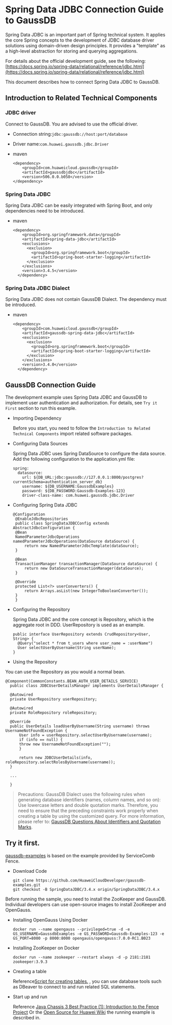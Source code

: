 # Spring Data JDBC Connection Guide to GaussDB

Spring Data JDBC is an important part of Spring technical system. It applies the core Spring concepts to the development of JDBC database driver solutions using domain-driven design principles. It provides a "template" as a high-level abstraction for storing and querying aggregations.

For details about the official development guide, see the following: [https://docs.spring.io/spring-data/relational/reference/jdbc.html](https://docs.spring.io/spring-data/relational/reference/jdbc.html)

This document describes how to connect Spring Data JDBC to GaussDB.

## Introduction to Related Technical Components

### JDBC driver 

Connect to GaussDB. You are advised to use the official driver.

 *  Connection string:`jdbc:gaussdb://host:port/database`
 *  Driver name:`com.huawei.gaussdb.jdbc.Driver`
 *  maven
    
    ```
    <dependency>
        <groupId>com.huaweicloud.gaussdb</groupId>
        <artifactId>gaussdbjdbc</artifactId>
        <version>506.0.0.b058</version>
    </dependency>
    ```

### Spring Data JDBC

Spring Data JDBC can be easily integrated with Spring Boot, and only dependencies need to be introduced.

 *  maven
    
    ```
    <dependency>
        <groupId>org.springframework.data</groupId>
        <artifactId>spring-data-jdbc</artifactId>
        <exclusions>
          <exclusion>
            <groupId>org.springframework.boot</groupId>
            <artifactId>spring-boot-starter-logging</artifactId>
          </exclusion>
        </exclusions>
        <version>3.4.5</version>
      </dependency>
    ```

### Spring Data JDBC Dialect

Spring Data JDBC does not contain GaussDB Dialect. The dependency must be introduced.

 *  maven
    
    ```
    <dependency>
        <groupId>com.huaweicloud.gaussdb</groupId>
        <artifactId>gaussdb-spring-data-jdbc</artifactId>
        <exclusions>
          <exclusion>
            <groupId>org.springframework.boot</groupId>
            <artifactId>spring-boot-starter-logging</artifactId>
          </exclusion>
        </exclusions>
        <version>3.4.0</version>
      </dependency>
    ```

## GaussDB Connection Guide

The development example uses Spring Data JDBC and GaussDB to implement user authentication and authorization. For details, see `Try it First` section to run this example.

 *  Importing Dependency
    
    Before you start, you need to follow the `Introduction to Related Technical Components` import related software packages.

 *  Configuring Data Sources
    
    Spring Data JDBC uses Spring DataSource to configure the data source. Add the following configuration to the application.yml file:
    
    ```
    spring:
      datasource:
        url: ${DB_URL:jdbc:gaussdb://127.0.0.1:8000/postgres?currentSchema=authentication_server_db}
        username: ${DB_USERNAME:GaussdbExamples}
        password: ${DB_PASSWORD:Gaussdb-Examples-123}
        driver-class-name: com.huawei.gaussdb.jdbc.Driver
    ```

 *  Configuring Spring Data JDBC
    
    ```
    @Configuration
     @EnableJdbcRepositories
     public class SpringDataJDBCConfig extends AbstractJdbcConfiguration {
     @Bean
     NamedParameterJdbcOperations namedParameterJdbcOperations(DataSource dataSource) {
         return new NamedParameterJdbcTemplate(dataSource);
     }
    
     @Bean
     TransactionManager transactionManager(DataSource dataSource) {
         return new DataSourceTransactionManager(dataSource);
     }
    
     @Override
     protected List<?> userConverters() {
         return Arrays.asList(new IntegerToBooleanConverter());
     }
     }
    ```

 *  Configuring the Repository
    
    Spring Data JDBC and the core concept is Repository, which is the aggregate root in DDD. UserRepository is used as an example.
    
    ```
    public interface UserRepository extends CrudRepository<User, String> {
      @Query("select * from t_users where user_name = :userName")
      User selectUserByUsername(String userName);
    }
    ```

 *  Using the Repository

You can use the Repository as you would a normal bean.

```
@Component(CommonConstants.BEAN_AUTH_USER_DETAILS_SERVICE)
  public class JDBCUserDetailsManager implements UserDetailsManager {

  @Autowired
  private UserRepository userRepository;

  @Autowired
  private RoleRepository roleRepository;

  @Override
  public UserDetails loadUserByUsername(String username) throws UsernameNotFoundException {
      User info = userRepository.selectUserByUsername(username);
      if (info == null) {
      throw new UsernameNotFoundException("");
      }

      return new JDBCUserDetails(info, roleRepository.selectRolesByUsername(username));
  }

  ...

  }
```

> Precautions: GaussDB Dialect uses the following rules when generating database identifiers (names, column names, and so on): Use lowercase letters and double quotation marks. Therefore, you need to ensure that the preceding constraints work properly when creating a table by using the customized query. For more information, please refer to: [GaussDB Questions About Identifiers and Quotation Marks](https://bbs.huaweicloud.com/forum/thread-0254182512348607062-1-1.html).

## Try it first. ##

[gaussdb-examples](https://github.com/HuaweiCloudDeveloper/gaussdb-examples)	is based on the example provided by ServiceComb Fence.

 *  Download Code
    
    ```
    git clone https://github.com/HuaweiCloudDeveloper/gaussdb-examples.git
    git checkout -B SpringDataJDBC/3.4.x origin/SpringDataJDBC/3.4.x
    ```

Before running the sample, you need to install the ZooKeeper and GaussDB. Individual developers can use open-source images to install ZooKeeper and OpenGauss.

 *  Installing OpenGauss Using Docker
    
    ```
    docker run --name opengauss --privileged=true -d -e GS_USERNAME=GaussdbExamples -e GS_PASSWORD=Gaussdb-Examples-123 -e GS_PORT=8000 -p 8000:8000 opengauss/opengauss:7.0.0-RC1.B023
    ```
 *  Installing ZooKeeper on Docker
    
    ```
    docker run --name zookeeper --restart always -d -p 2181:2181 zookeeper:3.9.3
    ```
 *  Creating a table
    
    Reference[Script for creating tables.](https://github.com/HuaweiCloudDeveloper/gaussdb-examples/tree/SpringDataJDBC/3.4.x/authentication-server/src/main/resources/sql/user.sql)	, you can use database tools such as DBeaver to connect to and run related SQL statements.
    
 *  Start up and run
    
    Reference [Java Chassis 3 Best Practice (1): Introduction to the Fence Project](https://bbs.huaweicloud.com/blogs/433423)	Or the [Open Source for Huawei Wiki](https://gitcode.com/HuaweiCloudDeveloper/OpenSourceForHuaweiWiki)	the running example is described in.

